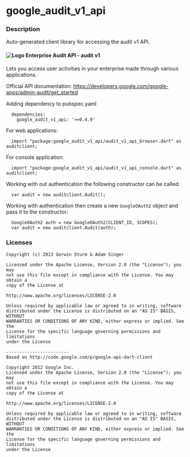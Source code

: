 # google_audit_v1_api

### Description

Auto-generated client library for accessing the audit v1 API.

#### ![Logo](http://www.google.com/images/icons/product/search-16.gif) Enterprise Audit API - audit v1

Lets you access user activities in your enterprise made through various applications.

Official API documentation: https://developers.google.com/google-apps/admin-audit/get_started

Adding dependency to pubspec.yaml

```
  dependencies:
    google_audit_v1_api: '>=0.4.9'
```

For web applications:

```
  import "package:google_audit_v1_api/audit_v1_api_browser.dart" as auditclient;
```

For console application:

```
  import "package:google_audit_v1_api/audit_v1_api_console.dart" as auditclient;
```

Working with out authentication the following constructor can be called:

```
  var audit = new auditclient.Audit();
```

Working with authentication then create a new `GoogleOAuth2` object and pass it to the constructor:


```
  GoogleOAuth2 auth = new GoogleOAuth2(CLIENT_ID, SCOPES);
  var audit = new auditclient.Audit(auth);
```

### Licenses

```
Copyright (c) 2013 Gerwin Sturm & Adam Singer

Licensed under the Apache License, Version 2.0 (the "License"); you may 
not use this file except in compliance with the License. You may obtain a 
copy of the License at

http://www.apache.org/licenses/LICENSE-2.0

Unless required by applicable law or agreed to in writing, software
distributed under the License is distributed on an "AS IS" BASIS, WITHOUT
WARRANTIES OR CONDITIONS OF ANY KIND, either express or implied. See the
License for the specific language governing permissions and limitations 
under the License

------------------------
Based on http://code.google.com/p/google-api-dart-client

Copyright 2012 Google Inc.
Licensed under the Apache License, Version 2.0 (the "License"); you may 
not use this file except in compliance with the License. You may obtain a
copy of the License at

http://www.apache.org/licenses/LICENSE-2.0

Unless required by applicable law or agreed to in writing, software
distributed under the License is distributed on an "AS IS" BASIS, WITHOUT
WARRANTIES OR CONDITIONS OF ANY KIND, either express or implied. See the
License for the specific language governing permissions and limitations 
under the License

```
